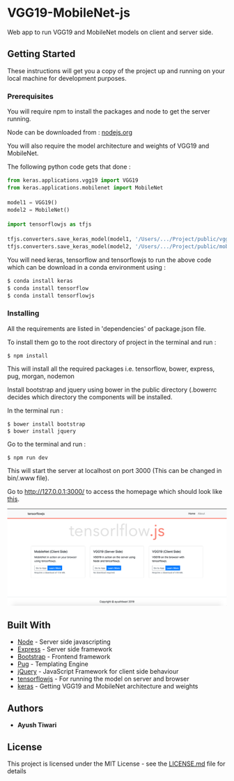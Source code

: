 # VGG19-MobileNet-js

Web app to run VGG19 and MobileNet models on client and server side.

## Getting Started

These instructions will get you a copy of the project up and running on your local machine for development purposes.

### Prerequisites

You will require npm to install the packages and node to get the server running.

Node can be downloaded from : [nodejs.org](https://nodejs.org/en/)

You will also require the model architecture and weights of VGG19 and MobileNet.

The following python code gets that done :

```python
from keras.applications.vgg19 import VGG19
from keras.applications.mobilenet import MobileNet

model1 = VGG19()
model2 = MobileNet()

import tensorflowjs as tfjs

tfjs.converters.save_keras_model(model1, '/Users/.../Project/public/vgg19')
tfjs.converters.save_keras_model(model2, '/Users/.../Project/public/mobilenet')

```
You will need keras, tensorflow and tensorflowjs to run the above code which can be download in a conda environment using :

```bash
$ conda install keras
$ conda install tensorflow
$ conda install tensorflowjs
```

### Installing

All the requirements are listed in 'dependencies' of package.json file.

To install them go to the root directory of project in the terminal and run :

```
$ npm install
```

This will install all the required packages i.e. tensorflow, bower, express, pug, morgan, nodemon

Install bootstrap and jquery using bower in the public directory (.bowerrc decides which directory the components will be installed.

In the terminal run :

```
$ bower install bootstrap
$ bower install jquery
```

Go to the terminal and run :

```
$ npm run dev
```

This will start the server at localhost on port 3000 (This can be changed in bin/.www file).

Go to http://127.0.0.1:3000/ to access the homepage which should look like [this](https://raw.githubusercontent.com/ayushtiwari/VGG19-MobileNet-js/master/screenshots/Screenshot%202019-07-10%20at%202.06.01%20PM.png).


![](https://raw.githubusercontent.com/ayushtiwari/ImageNet/master/screenshots/Screenshot%202019-07-10%20at%202.06.01%20PM.png)

## Built With

* [Node](https://nodejs.org) - Server side javascripting
* [Express](http://expressjs.com) - Server side framework
* [Bootstrap](http://getbootstrap.com) - Frontend framework
* [Pug](https://pugjs.org/) - Templating Engine
* [jQuery](http://jquery.com) - JavaScript Framework for client side behaviour
* [tensorflowjs](https://www.tensorflow.org/js) - For running the model on server and browser
* [keras](http://keras.io/) - Getting VGG19 and MobileNet architecture and weights


## Authors

* **Ayush Tiwari**

## License

This project is licensed under the MIT License - see the [LICENSE.md](LICENSE.md) file for details

